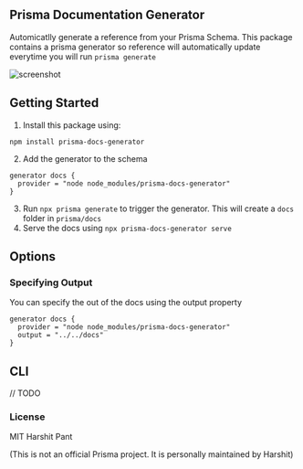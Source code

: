 ## Prisma Documentation Generator

Automicatlly generate a reference from your Prisma Schema. This package contains a prisma generator so reference will automatically update everytime you will run `prisma generate`

![screenshot](https://user-images.githubusercontent.com/22195362/89097596-edeadc00-d3fd-11ea-91ea-86d5d8076da0.png)


## Getting Started

1. Install this package using:
```shell
npm install prisma-docs-generator
```

2. Add the generator to the schema
```prisma
generator docs {
  provider = "node node_modules/prisma-docs-generator"
}
```

3. Run `npx prisma generate` to trigger the generator. This will create a `docs` folder in `prisma/docs`
4. Serve the docs using `npx prisma-docs-generator serve`


## Options

### Specifying Output

You can specify the out of the docs using the output property

```prisma
generator docs {
  provider = "node node_modules/prisma-docs-generator"
  output = "../../docs"
}
```

## CLI

// TODO

### License

MIT Harshit Pant

(This is not an official Prisma project. It is personally maintained by Harshit)

